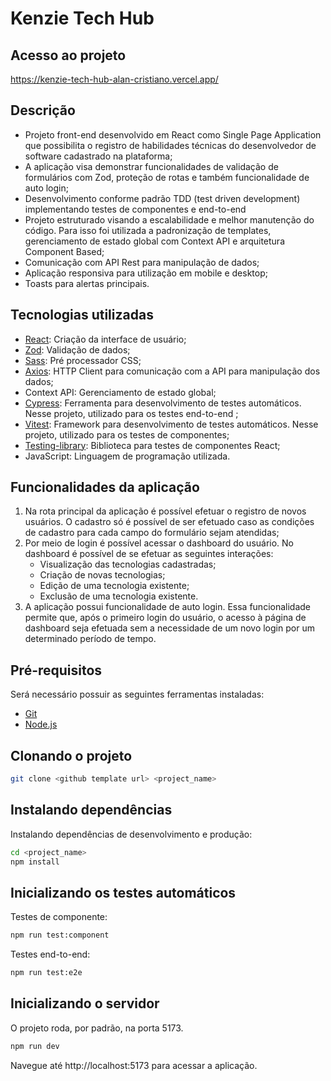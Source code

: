 # Kenzie Tech Hub

## Acesso ao projeto

https://kenzie-tech-hub-alan-cristiano.vercel.app/

## Descrição

-   Projeto front-end desenvolvido em React como Single Page Application que possibilita o registro de habilidades técnicas do desenvolvedor de software cadastrado na plataforma;
-   A aplicação visa demonstrar funcionalidades de validação de formulários com Zod, proteção de rotas e também funcionalidade de auto login;
-   Desenvolvimento conforme padrão TDD (test driven development) implementando testes de componentes e end-to-end
-   Projeto estruturado visando a escalabilidade e melhor manutenção do código. Para isso foi utilizada a padronização de templates, gerenciamento de estado global com Context API e arquitetura Component Based;
-   Comunicação com API Rest para manipulação de dados;
-   Aplicação responsiva para utilização em mobile e desktop;
-   Toasts para alertas principais.

## Tecnologias utilizadas

-   [React](https://react.dev/): Criação da interface de usuário;
-   [Zod](https://zod.dev/): Validação de dados;
-   [Sass](https://sass-lang.com/): Pré processador CSS;
-   [Axios](https://axios-http.com/): HTTP Client para comunicação com a API para manipulação dos dados;
-   Context API: Gerenciamento de estado global;
-   [Cypress](https://www.cypress.io/): Ferramenta para desenvolvimento de testes automáticos. Nesse projeto, utilizado para os testes end-to-end ;
-   [Vitest](https://vitest.dev/): Framework para desenvolvimento de testes automáticos. Nesse projeto, utilizado para os testes de componentes;
-   [Testing-library](https://testing-library.com/): Biblioteca para testes de componentes React;
-   JavaScript: Linguagem de programação utilizada.

## Funcionalidades da aplicação

1. Na rota principal da aplicação é possível efetuar o registro de novos usuários. O cadastro só é possível de ser efetuado caso as condições de cadastro para cada campo do formulário sejam atendidas;
2. Por meio de login é possível acessar o dashboard do usuário. No dashboard é possível de se efetuar as seguintes interações:
    - Visualização das tecnologias cadastradas;
    - Criação de novas tecnologias;
    - Edição de uma tecnologia existente;
    - Exclusão de uma tecnologia existente.
3. A aplicação possui funcionalidade de auto login. Essa funcionalidade permite que, após o primeiro login do usuário, o acesso à página de dashboard seja efetuada sem a necessidade de um novo login por um determinado período de tempo.

## Pré-requisitos

Será necessário possuir as seguintes ferramentas instaladas:

-   [Git](https://git-scm.com/)
-   [Node.js](https://nodejs.org/en)

## Clonando o projeto

```bash
git clone <github template url> <project_name>
```

## Instalando dependências

Instalando dependências de desenvolvimento e produção:

```bash
cd <project_name>
npm install
```

## Inicializando os testes automáticos

Testes de componente:

```bash
npm run test:component
```

Testes end-to-end:

```bash
npm run test:e2e
```

## Inicializando o servidor

O projeto roda, por padrão, na porta 5173.

```bash
npm run dev
```

Navegue até http://localhost:5173 para acessar a aplicação.
